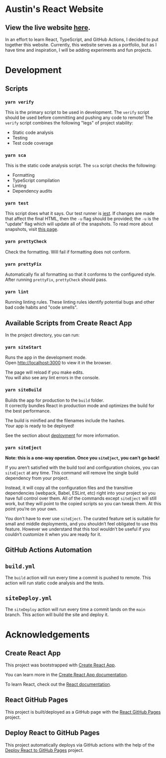 # Austin's React Website

## View the live website [here](https://atb-brown.github.io/austin/).

In an effort to learn React, TypeScript, and GitHub Actions, I decided to put together this website. Currently, this website serves as a portfolio, but as I have time and inspiration, I will be adding experiments and fun projects.

# Development

## Scripts

### `yarn verify`

This is the primary script to be used in development. The `verify` script should be used before committing and pushing any code to remote! The `verify` script combines the following "legs" of project stability:

- Static code analysis
- Testing
- Test code coverage

### `yarn sca`

This is the static code analysis script. The `sca` script checks the following:

- Formatting
- TypeScript compilation
- Linting
- Dependency audits

### `yarn test`

This script does what it says. Our test runner is [jest](https://github.com/facebook/jest). If changes are made that affect the final HTML, then the `-u` flag should be provided; the `-u` is the "update" flag which will update all of the snapshots. To read more about snapshots, visit [this page](https://jestjs.io/docs/snapshot-testing).

### `yarn prettyCheck`

Check the formatting. Will fail if formatting does not conform.

### `yarn prettyFix`

Automatically fix all formatting so that it conforms to the configured style. After running `prettyFix`, `prettyCheck` should pass.

### `yarn lint`

Running linting rules. These linting rules identify potential bugs and other bad code habits and "code smells".

## Available Scripts from Create React App

In the project directory, you can run:

### `yarn siteStart`

Runs the app in the development mode.\
Open [http://localhost:3000](http://localhost:3000) to view it in the browser.

The page will reload if you make edits.\
You will also see any lint errors in the console.

### `yarn siteBuild`

Builds the app for production to the `build` folder.\
It correctly bundles React in production mode and optimizes the build for the best performance.

The build is minified and the filenames include the hashes.\
Your app is ready to be deployed!

See the section about [deployment](https://facebook.github.io/create-react-app/docs/deployment) for more information.

### `yarn siteEject`

**Note: this is a one-way operation. Once you `siteEject`, you can’t go back!**

If you aren’t satisfied with the build tool and configuration choices, you can `siteEject` at any time. This command will remove the single build dependency from your project.

Instead, it will copy all the configuration files and the transitive dependencies (webpack, Babel, ESLint, etc) right into your project so you have full control over them. All of the commands except `siteEject` will still work, but they will point to the copied scripts so you can tweak them. At this point you’re on your own.

You don’t have to ever use `siteEject`. The curated feature set is suitable for small and middle deployments, and you shouldn’t feel obligated to use this feature. However we understand that this tool wouldn’t be useful if you couldn’t customize it when you are ready for it.

## GitHub Actions Automation

## `build.yml`

The `build` action will run every time a commit is pushed to remote. This action will run static code analysis and the tests.

## `siteDeploy.yml`

The `siteDeploy` action will run every time a commit lands on the `main` branch. This action will build the site and deploy it.

# Acknowledgements

## Create React App

This project was bootstrapped with [Create React App](https://github.com/facebook/create-react-app).

You can learn more in the [Create React App documentation](https://facebook.github.io/create-react-app/docs/getting-started).

To learn React, check out the [React documentation](https://reactjs.org/).

## React GitHub Pages

This project is built/deployed as a GitHub page with the [React GitHub Pages](https://github.com/gitname/react-gh-pages) project.

## Deploy React to GitHub Pages

This project automatically deploys via GitHub actions with the help of the [Deploy React to GitHub Pages](https://github.com/tanwanimohit/deploy-react-to-ghpages) project.
